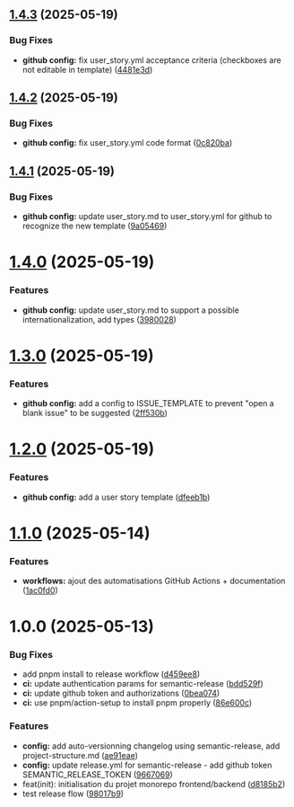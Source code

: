 ## [1.4.3](https://github.com/amanguette/flipcards/compare/v1.4.2...v1.4.3) (2025-05-19)


### Bug Fixes

* **github config:** fix user_story.yml acceptance criteria (checkboxes are not editable in template) ([4481e3d](https://github.com/amanguette/flipcards/commit/4481e3dc0c5f3918b1ce00341d2396137e08b20b))

## [1.4.2](https://github.com/amanguette/flipcards/compare/v1.4.1...v1.4.2) (2025-05-19)


### Bug Fixes

* **github config:** fix user_story.yml code format ([0c820ba](https://github.com/amanguette/flipcards/commit/0c820ba20947a8f69c2a9be4b6bf74cfaaafe157))

## [1.4.1](https://github.com/amanguette/flipcards/compare/v1.4.0...v1.4.1) (2025-05-19)


### Bug Fixes

* **github config:** update user_story.md to user_story.yml for github to recognize the new template ([9a05469](https://github.com/amanguette/flipcards/commit/9a05469508433b8b05c29ffc88bbd4e6c30fde28))

# [1.4.0](https://github.com/amanguette/flipcards/compare/v1.3.0...v1.4.0) (2025-05-19)


### Features

* **github config:** update user_story.md to support a possible internationalization, add types ([3980028](https://github.com/amanguette/flipcards/commit/39800284b092c4a5b33bd16f40544e3c3175a65a))

# [1.3.0](https://github.com/amanguette/flipcards/compare/v1.2.0...v1.3.0) (2025-05-19)


### Features

* **github config:** add a config to ISSUE_TEMPLATE to prevent "open a blank issue" to be suggested ([2ff530b](https://github.com/amanguette/flipcards/commit/2ff530baf87b40e2e8cb209aca877219308382fb))

# [1.2.0](https://github.com/amanguette/flipcards/compare/v1.1.0...v1.2.0) (2025-05-19)


### Features

* **github config:** add a user story template ([dfeeb1b](https://github.com/amanguette/flipcards/commit/dfeeb1bdb6ccef9acbb2a7922ed15991d93fb0d3))

# [1.1.0](https://github.com/amanguette/flipcards/compare/v1.0.0...v1.1.0) (2025-05-14)


### Features

* **workflows:** ajout des automatisations GitHub Actions + documentation ([1ac0fd0](https://github.com/amanguette/flipcards/commit/1ac0fd01987f36f16b9bbc6bd46bca460b5eb62d))

# 1.0.0 (2025-05-13)


### Bug Fixes

* add pnpm install to release workflow ([d459ee8](https://github.com/amanguette/flipcards/commit/d459ee84e4a0d5ee02214e601519142bbb8f4307))
* **ci:** update authentication params for semantic-release ([bdd529f](https://github.com/amanguette/flipcards/commit/bdd529f77e72cd94da39dea66126481441a52c0a))
* **ci:** update github token and authorizations ([0bea074](https://github.com/amanguette/flipcards/commit/0bea07496b784b9a6a00e41d77ab552038a30c14))
* **ci:** use pnpm/action-setup to install pnpm properly ([86e600c](https://github.com/amanguette/flipcards/commit/86e600c4de92985664f711de89aae227321baae4))


### Features

* **config:** add auto-versionning changelog using semantic-release, add project-structure.md ([ae91eae](https://github.com/amanguette/flipcards/commit/ae91eae11ec11a5cf4f833cfabb8bd31a592457a))
* **config:** update release.yml for semantic-release - add github token SEMANTIC_RELEASE_TOKEN ([9667069](https://github.com/amanguette/flipcards/commit/9667069b71a8c3838f24c8de463b4a7369397be1))
* feat(init): initialisation du projet monorepo frontend/backend ([d8185b2](https://github.com/amanguette/flipcards/commit/d8185b2113aa882fe2a5ae7b693e07d6ed89b72f))
* test release flow ([98017b9](https://github.com/amanguette/flipcards/commit/98017b9a2300f676c69fe60d48fdd1d49a51f50e))
